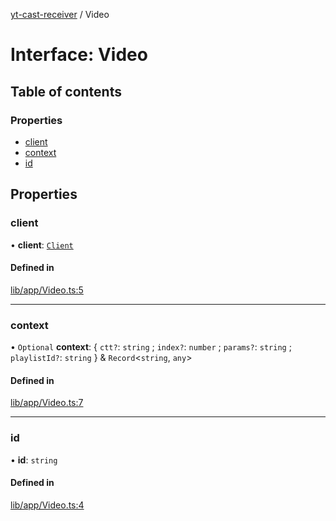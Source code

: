 [yt-cast-receiver](../README.md) / Video

# Interface: Video

## Table of contents

### Properties

- [client](Video.md#client)
- [context](Video.md#context)
- [id](Video.md#id)

## Properties

### client

• **client**: [`Client`](Client.md)

#### Defined in

[lib/app/Video.ts:5](https://github.com/patrickkfkan/yt-cast-receiver/blob/a7c9efd/src/lib/app/Video.ts#L5)

___

### context

• `Optional` **context**: { `ctt?`: `string` ; `index?`: `number` ; `params?`: `string` ; `playlistId?`: `string`  } & `Record`<`string`, `any`\>

#### Defined in

[lib/app/Video.ts:7](https://github.com/patrickkfkan/yt-cast-receiver/blob/a7c9efd/src/lib/app/Video.ts#L7)

___

### id

• **id**: `string`

#### Defined in

[lib/app/Video.ts:4](https://github.com/patrickkfkan/yt-cast-receiver/blob/a7c9efd/src/lib/app/Video.ts#L4)
